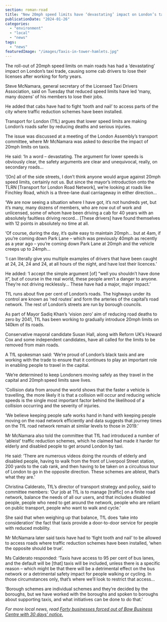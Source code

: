 ```yaml
---
section: roman-road
title: "New 20mph speed limits have ‘devastating’ impact on London’s taxi trade"
publicationDate: "2024-01-26"
categories: 
  - "environment"
  - "local"
  - "news"
tags: 
  - "news"
featuredImage: "/images/Taxis-in-tower-hamlets.jpg"
---
```


The roll-out of 20mph speed limits on main roads has had a ‘devastating’ impact on London’s taxi trade, causing some cab drivers to lose their licenses after working for forty years.

Steve McNamara, general secretary of the Licensed Taxi Drivers Association, said on Tuesday that reduced speed limits have led ‘many, many dozens’ of his members to lose their jobs.

He added that cabs have had to fight ‘tooth and nail’ to access parts of the city where traffic reduction schemes have been installed.

Transport for London (TfL) argues that lower speed limits are making London’s roads safer by reducing deaths and serious injuries.

The issue was discussed at a meeting of the London Assembly’s transport committee, where Mr McNamara was asked to describe the impact of 20mph limits on taxis.

He said: ‘In a word – devastating. The argument for lower speeds is obviously clear, the safety arguments are clear and unequivocal, really, on secondary roads…

‘\[On\] all of the side streets, I don’t think anyone would argue against 20mph speed limits, certainly not us. But since the mayor’s introduction onto the TLRN \[Transport for London Road Network\], we’re looking at roads like Finchley Road, which is a three-lane dual carriageway in either direction…

‘We are now seeing a situation where I have got, it’s not hundreds yet, but it’s many, many dozens of members, who are now out of work and unlicensed, some of whom have been driving a cab for 40 years with an absolutely faultless driving record… \[These drivers\] have found themselves with 12 points in absolutely no time at all.

‘Of course, during the day, it’s quite easy to maintain 20mph… but at 4am, if you’re coming down Park Lane – which was previously 40mph as recently as a year ago – you’re coming down Park Lane at 20mph and the vehicle creeps up to 24mph…

‘I can literally give you multiple examples of drivers that have been caught at 24, 24, 24 and 24, at all hours of the night, and have lost their licences.’

He added: ‘I accept the simple argument \[of\] “well you shouldn’t have done it”, but of course in the real world, these people aren’t a danger to anyone. They’re not driving recklessly… These have had a major, major impact.’

TfL runs about five per cent of London’s roads. The highways under its control are known as ‘red routes’ and form the arteries of the capital’s road network. The rest of London’s streets are run by borough councils.

As part of Mayor Sadiq Khan’s ‘vision zero’ aim of reducing road deaths to zero by 2041, TfL has been working to gradually introduce 20mph limits on 140km of its roads.

Conservative mayoral candidate Susan Hall, along with Reform UK’s Howard Cox and some independent candidates, have all called for the limits to be removed from main roads.

A TfL spokesman said: ‘We’re proud of London’s black taxis and are working with the trade to ensure that it continues to play an important role in enabling people to travel in the capital.

‘We’re determined to keep Londoners moving safely as they travel in the capital and 20mph speed limits save lives.

‘Collision data from around the world shows that the faster a vehicle is travelling, the more likely it is that a collision will occur and reducing vehicle speeds is the single most important factor behind the likelihood of a collision occurring and the severity of injuries.

‘We believe keeping people safe works hand in hand with keeping people moving on the road network efficiently and data suggests that journey times on the TfL road network remain at similar levels to those in 2019.’

Mr McNamara also told the committee that TfL had introduced a number of ‘ableist’ traffic reduction schemes, which he claimed had made it harder for elderly and disabled people to get around London by taxi.

He said: ‘There are numerous videos doing the rounds of elderly and disabled people, having to walk from the front of Liverpool Street station, 200 yards to the cab rank, and then having to be taken on a circuitous tour of London to go in the opposite direction. These schemes are ableist, that’s what they are.’

Christina Calderato, TfL’s director of transport strategy and policy, said to committee members: ‘Our job at TfL is to manage \[traffic\] on a finite road network, balance the needs of all our users, and that includes disabled people, people who need to get around the network, people who are reliant on public transport, people who want to walk and cycle.’

She said that when weighing up that balance, TfL does ‘take into consideration’ the fact that taxis provide a door-to-door service for people with reduced mobility.

Mr McNamara later said taxis have had to ‘fight tooth and nail’ to be allowed to access roads where traffic reduction schemes have been installed, ‘when the opposite should be true’.

Ms Calderato responded: ‘Taxis have access to 95 per cent of bus lanes, and the default will be \[that\] taxis will be included, unless there is a specific reason – which might be that there will be a detrimental effect on the bus network or a detrimental safety impact for people walking or cycling. In those circumstances only, that’s where we’ll look to restrict that access…

‘Borough schemes are individual schemes and they’re decided by the boroughs, but we have worked with the boroughs and spoken to boroughs about supporting taxis, and what initiatives can be done to do that.’

_For more local news, read_ [_Forty businesses forced out of Bow Business Centre with 30 days’ notice._](https://romanroadlondon.com/bow-business-centre-fire-forced-to-relocate/)

